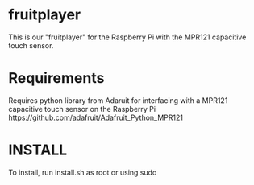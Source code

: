 # fruitplayer

This is our "fruitplayer" for the Raspberry Pi with the MPR121 capacitive touch sensor. 

# Requirements

Requires python library from Adaruit for interfacing with a MPR121 capacitive touch sensor on the Raspberry Pi
https://github.com/adafruit/Adafruit_Python_MPR121

# INSTALL

To install, run install.sh as root or using sudo
